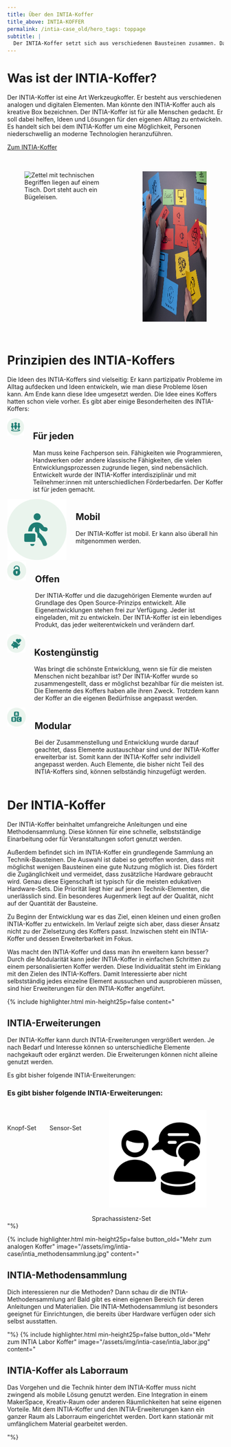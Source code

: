 ```yaml
---
title: Über den INTIA-Koffer
title_above: INTIA-KOFFER
permalink: /intia-case_old/hero_tags: toppage
subtitle: |
  Der INTIA-Koffer setzt sich aus verschiedenen Bausteinen zusammen. Damit kann jede:r eigene Lösungen entwickeln. Der Koffer lädt dazu ein, spielerisch Technik kennenzulernen. So kann Technik selbst verstanden und genutzt werden.
---
```


# Was ist der INTIA-Koffer?

Der INTIA-Koffer ist eine Art Werkzeugkoffer. Er besteht aus verschiedenen analogen und digitalen Elementen. Man könnte den INTIA-Koffer auch als kreative Box bezeichnen. Der INTIA-Koffer ist für alle Menschen gedacht. Er soll dabei helfen, Ideen und Lösungen für den eigenen Alltag zu entwickeln. Es handelt sich bei dem INTIA-Koffer um eine Möglichkeit, Personen niederschwellig an moderne Technologien heranzuführen.

<a href='#modular' class='button highlighter-column-button is-rounded is-dark'>
      <span>Zum INTIA-Koffer</span>
      <span class='icon is-small'>
        <i class='fas fa-chevron-right fa-xs'></i>
      </span>
  </a>

<br>
<br>
<br>

<div class="columns is-centered is-desktop">
<div class="column is-offset-1">
<figure>
  <img src="/assets/img/intia-case/intia-case-2.jpg" alt="Zettel mit technischen Begriffen liegen auf einem Tisch. Dort steht auch ein Bügeleisen." style="height:350px;">
</figure>
</div>
<div class="column">
<figure>
  <img src="/assets/img/intia-case/intia-case-1.jpg" alt="Zettel mit technischen Begriffen liegen auf einem Tisch. Dort steht auch ein Bügeleisen." style="height:350px;">
</figure>
</div>
</div>

<br>

# Prinzipien des INTIA-Koffers

Die Ideen des INTIA-Koffers sind vielseitig: Er kann partizipativ Probleme im Alltag aufdecken und Ideen entwickeln, wie man diese Probleme lösen kann. Am Ende kann diese Idee umgesetzt werden. Die Idee eines Koffers hatten schon viele vorher. Es gibt aber einige Besonderheiten des INTIA-Koffers:

<div class="columns is-vcentered">
  <div class="column is-3 is-round is-centered is-offset-1">
    <img src="/assets/img/intia-case/intia-case-for-all.png" alt="placeholder" class="">
  </div>
<div class="column">

## Für jeden

Man muss keine Fachperson sein. Fähigkeiten wie Programmieren, Handwerken oder andere klassische Fähigkeiten, die vielen Entwicklungsprozessen zugrunde liegen, sind nebensächlich. Entwickelt wurde der INTIA-Koffer interdisziplinär und mit Teilnehmer:innen mit unterschiedlichen Förderbedarfen. Der Koffer ist für jeden gemacht.

  <div class="clear"></div>
  </div>
  </div>

  <div class="columns is-vcentered">
  <div class="column is-3 is-round is-centered is-offset-1">
    <img src="/assets/img/intia-case/intia-case-mobile.png" alt="placeholder" class="">
  </div>
<div class="column">

## Mobil

Der INTIA-Koffer ist mobil. Er kann also überall hin mitgenommen werden.

  <div class="clear"></div>
  </div>
  </div>

  <div class="columns is-vcentered">
  <div class="column is-3 is-round is-centered is-offset-1">
    <img src="/assets/img/intia-case/intia-case-open.png" alt="placeholder" class="">
  </div>
<div class="column">

## Offen

Der INTIA-Koffer und die dazugehörigen Elemente wurden auf Grundlage des Open Source-Prinzips entwickelt. Alle Eigenentwicklungen stehen frei zur Verfügung. Jeder ist eingeladen, mit zu entwickeln. Der INTIA-Koffer ist ein lebendiges Produkt, das jeder weiterentwickeln und verändern darf. 

  <div class="clear"></div>
  </div>
  </div>

  <div class="columns is-vcentered">       
  <div class="column is-3 is-round is-centered is-offset-1">
    <img src="/assets/img/intia-case/intia-case-cost.png" alt="placeholder" class="">
  </div>
  <div class="column">

## Kostengünstig

Was bringt die schönste Entwicklung, wenn sie für die meisten Menschen nicht bezahlbar ist? Der INTIA-Koffer wurde so zusammengestellt, dass er möglichst bezahlbar für die meisten ist. Die Elemente des Koffers haben alle ihren Zweck. Trotzdem kann der Koffer an die eigenen Bedürfnisse angepasst werden.  

  <div class="clear"></div>                          
  </div>
  </div>

  <div class="columns is-vcentered">
 <div class="column is-3 is-round is-centered is-offset-1">
    <img src="/assets/img/intia-case/intia-case-modular.png" alt="placeholder" class="">
  </div>
  <div class="column">

## Modular

Bei der Zusammenstellung und Entwicklung wurde darauf geachtet, dass Elemente austauschbar sind und der INTIA-Koffer erweiterbar ist. Somit kann der INTIA-Koffer sehr individell angepasst werden. Auch Elemente, die bisher nicht Teil des INTIA-Koffers sind, können selbständig hinzugefügt werden.

  <div class="clear"></div>                          
  </div>
  </div>



# Der INTIA-Koffer

Der INTIA-Koffer beinhaltet umfangreiche Anleitungen und eine Methodensammlung. Diese können für eine schnelle, selbstständige Einarbeitung oder für Veranstaltungen sofort genutzt werden.

Außerdem befindet sich im INTIA-Koffer ein grundlegende Sammlung an Technik-Bausteinen. Die Auswahl ist dabei so getroffen worden, dass mit möglichst wenigen Bausteinen eine gute Nutzung möglich ist. Dies fördert die Zugänglichkeit und vermeidet, dass zusätzliche Hardware gebraucht wird. Genau diese Eigenschaft ist typisch für die meisten edukativen Hardware-Sets. Die Priorität liegt hier auf jenen Technik-Elementen, die unerlässlich sind. Ein besonderes Augenmerk liegt auf der Qualität, nicht auf der Quantität der Bausteine.

Zu Beginn der Entwicklung war es das Ziel, einen kleinen und einen großen INTIA-Koffer zu entwickeln. Im Verlauf zeigte sich aber, dass dieser Ansatz nicht zu der Zielsetzung des Koffers passt. Inzwischen steht ein INTIA-Koffer und dessen Erweiterbarkeit im Fokus.

Was macht den INTIA-Koffer und dass man ihn erweitern kann besser? Durch die Modularität kann jeder INTIA-Koffer in einfachen Schritten zu einem personalisierten Koffer werden. Diese Individualität steht im Einklang mit den Zielen des INTIA-Koffers. Damit Interessierte aber nicht selbstständig jedes einzelne Element aussuchen und ausprobieren müssen, sind hier Erweiterungen für den INTIA-Koffer angeführt.


{% include highlighter.html min-height25p=false content="

## INTIA-Erweiterungen

Der INTIA-Koffer kann durch INTIA-Erweiterungen vergrößert werden. Je nach Bedarf und Interesse können so unterschiedliche Elemente nachgekauft oder ergänzt werden. Die Erweiterungen können nicht alleine genutzt werden.

Es gibt bisher folgende INTIA-Erweiterungen:

### Es gibt bisher folgende INTIA-Erweiterungen:

<div class='columns'>
<div class='column is-one-third has-text-centered'>
  <figure class='image'>
    <img class='with-zone' src='/assets/img/intia-case/icons/streamline-icon-touch-finger-1@500x500.png'>
  </figure>
  <!-- 
      <a href='#' class='button highlighter-column-button is-rounded is-dark'>
  -->
      <span>Knopf-Set</span>
      <!-- 
      <span class='icon is-small'>
        <i class='fas fa-chevron-right fa-xs'></i>
      </span>
  </a>
  -->
</div>
<div class='column is-one-third has-text-centered'>
  <figure class='image'>
    <img class='with-zone' src='/assets/img/intia-case/icons/streamline-icon-smart-house-open-door@500x500.png'>
  </figure>
  <!-- 
      <a href='#' class='button highlighter-column-button is-rounded is-dark'>
      -->
      <span>Sensor-Set</span>
      <!-- 
      <span class='icon is-small'>
        <i class='fas fa-chevron-right fa-xs'></i>
      </span>
  </a>
  -->
</div>
<div class='column is-one-third has-text-centered'>
  <figure class='image'>
    <img class='with-zone' src='/assets/img/intia-case/icons/sprachassistenz_schwarz_400px.png'>
  </figure>
  <!-- 
      <a href='#' class='button highlighter-column-button is-rounded is-dark'>
  -->
      <span>Sprachassistenz-Set</span>
      <!-- 
      <span class='icon is-small'>
        <i class='fas fa-chevron-right fa-xs'></i>
      </span>
  </a>
  -->
</div>
</div>
"%}

{% include highlighter.html min-height25p=false button_old="Mehr zum analogen Koffer" image="/assets/img/intia-case/intia_methodensammlung.jpg" content="

## INTIA-Methodensammlung

Dich interessieren nur die Methoden? Dann schau dir die INTIA-Methodensammlung an! Bald gibt es einen eigenen Bereich für deren Anleitungen und Materialien. Die INTIA-Methodensammlung ist besonders geeignet für Einrichtungen, die bereits über Hardware verfügen oder sich selbst ausstatten.

"%}
{% include highlighter.html min-height25p=false button_old="Mehr zum INTIA Labor Koffer" image="/assets/img/intia-case/intia_labor.jpg" content="

## INTIA-Koffer als Laborraum

Das Vorgehen und die Technik hinter dem INTIA-Koffer muss nicht zwingend als mobile Lösung genutzt werden. Eine Integration in einem MakerSpace, Kreativ-Raum oder anderen Räumlichkeiten hat seine eigenen Vorteile. Mit dem INTIA-Koffer und den INTIA-Erweiterungen kann ein ganzer Raum als Laborraum eingerichtet werden. Dort kann stationär mit umfänglichem Material gearbeitet werden.

"%}
